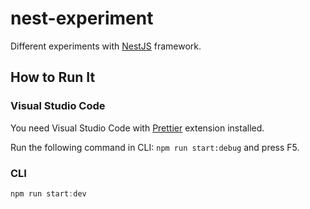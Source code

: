 # nest-experiment

Different experiments with [NestJS](https://nestjs.com/) framework.

## How to Run It

### Visual Studio Code

You need Visual Studio Code with [Prettier](https://marketplace.visualstudio.com/items?itemName=esbenp.prettier-vscode) extension installed.

Run the following command in CLI: `npm run start:debug` and press F5.

### CLI

```powershell
npm run start:dev
```
